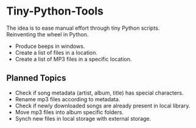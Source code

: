 # Tiny-Python-Tools

The idea is to ease manual effort through tiny Python scripts.   
Reinventing the wheel in Python.   

- Produce beeps in windows.
- Create a list of files in a location.
- Create a list of MP3 files in a specific location.


## Planned Topics
- Check if song metadata (artist, album, title) has special characters.
- Rename mp3 files according to metadata.
- Check if newly downloaded songs are already present in local library.
- Move mp3 files into album specific folders.
- Synch new files in local storage with external storage. 
